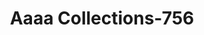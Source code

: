 ---
f_zip-code: 98052
f_state-code: WA
title: Aaaa Collections-756
f_phone: 425-644-1313
f_city-only: Redmond
f_address: 2241 152Nd Avenue Northeast Redmond
f_location-unique-id: '756'
slug: aaaa-collections-756
updated-on: '2024-05-30T13:46:58.046Z'
created-on: '2024-05-30T13:36:59.803Z'
published-on: '2024-05-30T13:54:32.469Z'
f_city-state: cms/city/redmond-wa.md
f_company: cms/company/aaaa-collections.md
f_state: cms/state/washington.md
layout: '[payday-loan].html'
tags: payday-loan
---